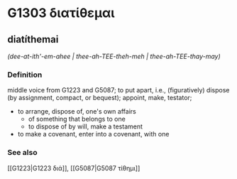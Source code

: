 # G1303 διατίθεμαι

## diatíthemai

_(dee-at-ith'-em-ahee | thee-ah-TEE-theh-meh | thee-ah-TEE-thay-may)_

### Definition

middle voice from G1223 and G5087; to put apart, i.e., (figuratively) dispose (by assignment, compact, or bequest); appoint, make, testator; 

- to arrange, dispose of, one's own affairs
  - of something that belongs to one
  - to dispose of by will, make a testament
- to make a covenant, enter into a covenant, with one

### See also

[[G1223|G1223 διά]], [[G5087|G5087 τίθημι]]
